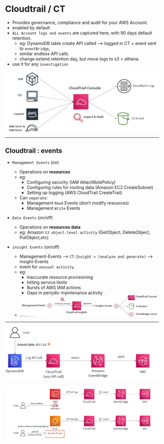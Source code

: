# Cloudtrail / CT
- Provides governance, compliance and audit for your AWS Account.
- enabled by default
- `ALL Account logs and events` are captured here, with 90 days default retention.
  - eg: DynamoDB table create API called --> logged in CT + event sent to `eventBridge`,
  - similar endless API calls. 
  - change extend  retention day, but move logs to s3 > athena.
- use it for any `investigation`


![img_1.png](../99_img/decouple/ct/img_1.png)

---
## Cloudtrail : events
- `Management Events` (on)
  - Operations on **resources**
  - eg:
    - Configuring security (IAM AttachRolePolicy)
    - Configuring rules for routing data (Amazon EC2 CreateSubnet)
    - Setting up logging (AWS CloudTrail CreateTrail)
  - Can `separate`:
    - Management `Read` Events (don’t modify resources) 
    - Management `Write` Events
  
- `Data Events` (on/off)
  - Operations on **resources data**
  - eg: Amazon `S3 object-level activity` (GetObject, DeleteObject, PutObject,etc)

- `insight Events` (on/off)
  - Management-Events -->  `CT:Insight > (analyze and generate)` --> insight-Events
  - event for `unusual activity`.
  - eg: 
    - inaccurate resource provisioning
    - hitting service limits
    - Bursts of AWS IAM actions
    - Gaps in periodic maintenance activity
  - ![img_2.png](../99_img/decouple/ct/img_2.png)

---

![img_3.png](../99_img/decouple/ct/img_3.png)

![img_4.png](../99_img/decouple/ct/img_4.png)

